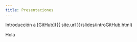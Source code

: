 ```yaml
---
title: Presentaciones
---
```


Introducción a [GitHub]({{ site.url }}/slides/introGitHub.html)

Hola
